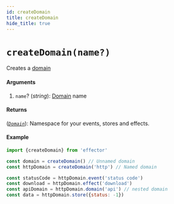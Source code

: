 ```yaml
---
id: createDomain
title: createDomain
hide_title: true
---
```


# `createDomain(name?)`

Creates a [domain](Domain.md)

#### Arguments

1. `name`? (_string_): [Domain](Domain.md) name

#### Returns

([_`Domain`_](Domain.md)): Namespace for your events, stores and effects.

#### Example

```js try
import {createDomain} from 'effector'

const domain = createDomain() // Unnamed domain
const httpDomain = createDomain('http') // Named domain

const statusCode = httpDomain.event('status code')
const download = httpDomain.effect('download')
const apiDomain = httpDomain.domain('api') // nested domain
const data = httpDomain.store({status: -1})
```
